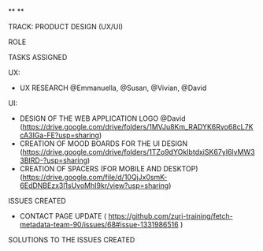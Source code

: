 **
**

TRACK: PRODUCT DESIGN (UX/UI)

ROLE 

TASKS ASSIGNED

UX:
* UX RESEARCH @Emmanuella, @Susan, @Vivian, @David

UI:
* DESIGN OF THE WEB APPLICATION LOGO @David (https://drive.google.com/drive/folders/1MVJu8Km_RADYK6Rvo68cL7KcA3IGa-FE?usp=sharing)
* CREATION OF MOOD BOARDS FOR THE UI DESIGN (https://drive.google.com/drive/folders/1TZo9dYOkIbtdxiSK67yI6lyMW33BIRD-?usp=sharing)
* CREATION OF SPACERS (FOR MOBILE AND DESKTOP) (https://drive.google.com/file/d/10QjJx0smK-6EdDNBEzx3l1sUvoMhI9kr/view?usp=sharing)


ISSUES CREATED
* CONTACT PAGE UPDATE ( https://github.com/zuri-training/fetch-metadata-team-90/issues/68#issue-1331986516 )


SOLUTIONS TO THE ISSUES CREATED




